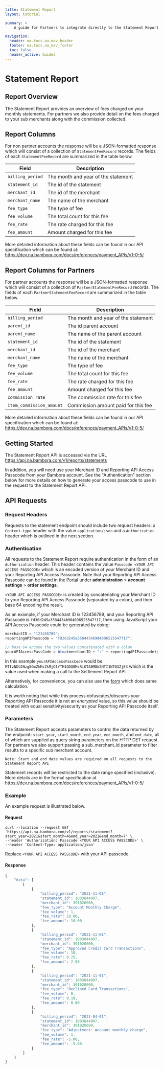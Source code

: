```yaml
---
title: Statement Report
layout: tutorial

summary: >
    A guide for Partners to integrate directly to the Statement Report API.

navigation:
  header: na.tocs.na_nav_header
  footer: na.tocs.na_nav_footer
  toc: false
  header_active: Guides
---
```


# Statement Report

## Report Overview

The Statement Report provides an overview of fees charged on your monthly statements.  For partners 
we also provide detail on the fees charged to your sub merchants along with the commission collected.

## Report Columns

For non partner accounts the response will be a JSON-formatted response which will consist of a 
collection of `StatementFeeRecord` records. The fields of each `StatementFeeRecord` are summarized in 
the table below.

| Field | Description |
| ------ | ----------------- |
| `billing_period` | The month and year of the statement |
| `statement_id` | The id of the statement |
| `merchant_id` | The id of the merchant |
| `merchant_name` | The name of the merchant |
| `fee_type` | The type of fee |
| `fee_volume` | The total count for this fee |
| `fee_rate` | The rate charged for this fee |
| `fee_amount` | Amount charged for this fee |

More detailed information about these fields can be found in our API
specification which can be found at:
<https://dev.na.bambora.com/docs/references/payment_APIs/v1-0-5/>

## Report Columns for Partners

For partner accounts the response will be a JSON-formatted response which will consist of a collection 
of `PartnerStatementFeeRecord` records. The fields of each `PartnerStatementFeeRecord` are summarized in 
the table below.

| Field | Description |
| ------ | ----------------- |
| `billing_period` | The month and year of the statement |
| `parent_id` | The id parent account |
| `parent_name` | The name of the parent account |
| `statement_id` | The id of the statement |
| `merchant_id` | The id of the merchant |
| `merchant_name` | The name of the merchant |
| `fee_type` | The type of fee |
| `fee_volume` | The total count for this fee |
| `fee_rate` | The rate charged for this fee |
| `fee_amount` | Amount charged for this fee |
| `commission_rate` | The commission rate for this fee |
| `item_commission_amount` | Commission amount paid for this fee |

More detailed information about these fields can be found in our API
specification which can be found at:
<https://dev.na.bambora.com/docs/references/payment_APIs/v1-0-5/>

## Getting Started

The Statement Report API is accessed via the URL
<https://api.na.bambora.com/v1/reports/statements>

In addition, you will need use your Merchant ID and Reporting API Access Passcode from your Bambora account. 
See the "Authentication" section below for more details on how to generate your access passcode to use in the 
request to the Statement Report API.

## API Requests

### Request Headers

Requests to the statement endpoint should include two request headers:
a `Content-type` header with the value `application/json` and a `Authorization`
header which is outlined in the next section.

### Authentication

All requests to the Statement Report require authentication in the form of an
`Authorization` header.  This header contains the value `Passcode <YOUR API
ACCESS PASSCODE>` which is an encoded version of your Merchant ID and your
Reporting API Access Passcode.  Note that your Reporting API Access Passcode can
be found in the [Portal](https://web.na.bambora.com) under
**administration** > **account settings** > **order settings**.

`<YOUR API ACCESS PASSCODE>` is created by concatenating your Merchant ID to
your Reporting API Access Passcode (separated by a colon), and then base 64
encoding the result.

As an example, if your Merchant ID is 123456789, and your Reporting API Passcode
is `fd36d245a3584434b904096525547f17`, then using JavaScript your API Access
Passcode could be generated by doing:

```javascript
merchantID = "123456789";
reportingAPIPasscode = "fd36d245a3584434b904096525547f17";

// base 64 encode the two values concatenated with a colon
yourAPIAccessPassCode = btoa(merchantID + ":" + reportingAPIPasscode);
```

In this example `yourAPIAccessPassCode` would be
`MTIzNDU2Nzg5OmZkMzZkMjQ1YTM1ODQ0MzRiOTA0MDk2NTI1NTQ3ZjE3` which is the value
used when making a call to the Settlement Report API.

Alternatively, for convenience, you can also use the
[form](https://dev.na.bambora.com/docs/forms/encode_api_passcode/) which does
same calculation.

It is worth noting that while this process obfuscates/obscures your Reporting
API Passcode it is not an *encrypted* value, so this value should be treated with
equal sensitivity/security as your Reporting API Passcode itself.

### Parameters

The Statement Report accepts parameters to control the data returned by the 
endpoint: `start_year`, `start_month`, `end_year`, `end_month`, and `end_date`, all of 
which are supplied as query string parameters on the HTTP GET request. For 
partners we also support passing a sub_merchant_id parameter to filter results 
to a specific sub merchant account.

```no-highlight
Note: Start and end date values are required on all requests to the Statement Report API
```

Statement records will be restricted to the date range specified (inclusive). More 
details are in the formal specification at https://dev.na.bambora.com/docs/references/payment_APIs/v1-0-5/

### Example

An example request is illustrated below.

#### Request

```shell
curl --location --request GET 'https://api.na.bambora.com/v1/reports/statement?start_year=2021&start_month=4&end_year=2021&end_month=7' \
--header 'Authorization: Passcode <YOUR API ACCESS PASSCODE>' \
--header 'Content-Type: application/json'
```

Replace `<YOUR API ACCESS PASSCODE>` with your API passcode.

#### Response

```javascript
{
    "data": [
        [
            {
                "billing_period": "2021-11-01",
                "statement_id": 1003844007,
                "merchant_id": 391020000,
                "fee_type": "Account Monthly Charge",
                "fee_volume": 1,
                "fee_rate": 10.00,
                "fee_amount": 10.00
            },
            {
                "billing_period": "2021-11-01",
                "statement_id": 1003844007,
                "merchant_id": 391020000,
                "fee_type": "Approved Credit Card Transactions",
                "fee_volume": 10,
                "fee_rate": 0.25,
                "fee_amount": 2.50
            },
            {
                "billing_period": "2021-11-01",
                "statement_id": 1003844007,
                "merchant_id": 391020000,
                "fee_type": "Declined Card Transactions",
                "fee_volume": 0,
                "fee_rate": 0.10,
                "fee_amount": 0.00
            },
            {
                "billing_period": "2021-04-01",
                "statement_id": 1003844007,
                "merchant_id": 391020000,
                "fee_type": "Adjustment: Account monthly charge",
                "fee_volume": 1,
                "fee_rate": -5.00,
                "fee_amount": -5.00
            }
        ]
    ]
}
```


